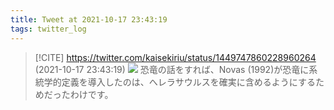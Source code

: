 ```yaml
---
title: Tweet at 2021-10-17 23:43:19
tags: twitter_log
---
```


> [!CITE] https://twitter.com/kaisekiriu/status/1449747860228960264 (2021-10-17 23:43:19)
> ![](https://twitter.com/kaisekiriu/status/1449747860228960264)
> 恐竜の話をすれば、Novas (1992)が恐竜に系統学的定義を導入したのは、へレラサウルスを確実に含めるようにするためだったわけです。
